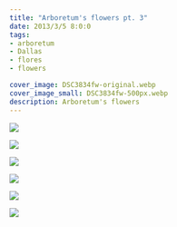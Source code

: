 ```yaml
---
title: "Arboretum's flowers pt. 3"
date: 2013/3/5 8:0:0
tags: 
- arboretum
- Dallas
- flores
- flowers

cover_image: DSC3834fw-original.webp
cover_image_small: DSC3834fw-500px.webp
description: Arboretum's flowers
---
```

[![](DSC3834fw)](DSC3834fw-original.webp)

  

[![](DSC3837fw)](DSC3837fw-original.webp)

  

[![](DSC3873fw)](DSC3873fw-original.webp)

  

[![](DSC3874fw)](DSC3874fw-original.webp)

  

[![](DSC03697fw)](DSC03697fw-original.webp)

  

[![](DSC03699fw)](DSC03699fw-original.webp)

  

<!--

[![](P7130746fw)](P7130746fw-original.webp) 

-->
